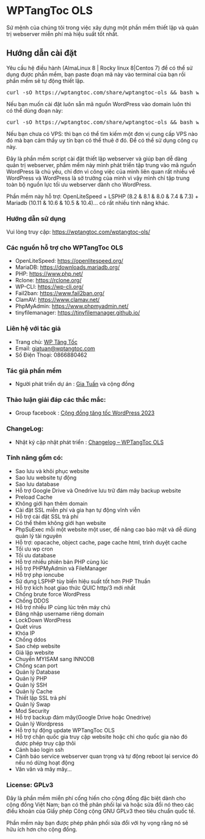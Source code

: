 # WPTangToc OLS
Sứ mệnh của chúng tôi trong việc xây dựng một phần mềm thiết lập và quản trị webserver miễn phí mà hiệu suất tốt nhất.

<h2>Hướng dẫn cài đặt</h2>
Yêu cầu hệ điều hành (AlmaLinux 8 | Rocky linux 8|Centos 7) để có thể sử dụng được phần mềm, bạn paste đoạn mã này vào terminal của bạn rồi phần mềm sẽ tự động thiết lập.

<pre>curl -sO https://wptangtoc.com/share/wptangtoc-ols && bash wptangtoc-ols</pre>

Nếu bạn muốn cài đặt luôn sẵn mã nguồn WordPress vào domain luôn thì có thể dùng đoạn này:

<pre>curl -sO https://wptangtoc.com/share/wptangtoc-ols && bash wptangtoc-ols wp</pre>

Nếu bạn chưa có VPS: thì bạn có thể tìm kiếm một đơn vị cung cấp VPS nào đó mà bạn cảm thấy uy tín bạn có thể thuê ở đó. Để có thể sử dụng công cụ này.

Đây là phần mềm script cài đặt thiết lập webserver và giúp bạn dễ dàng quản trị webserver, phầm mềm này mình phát triển tập trung vào mã nguồn WordPress là chủ yếu, chỉ đơn vì công việc của mình liên quan rất nhiều về WordPress và WordPress là sở trưởng của mình vì vậy mình chỉ tập trung toàn bộ nguồn lực tối ưu webserver dành cho WordPress.

Phần mềm này hỗ trợ: OpenLiteSpeed + LSPHP (8.2 & 8.1 & 8.0 & 7.4 & 7.3) + Mariadb (10.11 & 10.6 & 10.5 & 10.4)... có rất nhiều tính năng khác.

<h3>Hướng dẫn sử dụng</h3>

Vui lòng truy cập: <a href="https://wptangtoc.com/wptangtoc-ols/">https://wptangtoc.com/wptangtoc-ols/</a>

<h3>Các nguồn hỗ trợ cho WPTangToc OLS</h3>

<ul>
<li>OpenLiteSpeed: <a href="https://openlitespeed.org/">https://openlitespeed.org/</a></li>
<li>MariaDB: <a href="https://downloads.mariadb.org/">https://downloads.mariadb.org/</a></li>
<li>PHP: <a href="https://www.php.net/">https://www.php.net/</a></li>
<li>Rclone: <a href="https://rclone.org/">https://rclone.org/</a></li>
<li>WP-CLI: <a href="https://wp-cli.org/">https://wp-cli.org/</a></li>
<li>Fail2ban: <a href="https://www.fail2ban.org/">https://www.fail2ban.org/</a></li>
<li>ClamAV: <a href="https://www.clamav.net/">https://www.clamav.net/</a></li>
<li>PhpMyAdmin: <a href="https://www.phpmyadmin.net/">https://www.phpmyadmin.net/</a></li>
<li>tinyfilemanager: <a href="https://tinyfilemanager.github.io/">https://tinyfilemanager.github.io/</a></li>
</ul>

<h3>Liên hệ với tác giả</h3>
<ul>
<li>Trang chủ: <a href="https://wptangtoc.com">WP Tăng Tốc</a></li>
<li>Email: <a href="mailto:giatuan@wptangtoc.com">giatuan@wptangtoc.com</a></li>
<li>Số Điện Thoại: 0866880462</li>
</ul>

<h3>Tác giả phần mềm</h3>
<ul>
<li>Người phát triển dự án : <a href="https://wptangtoc.com/gia-tuan/">Gia Tuấn</a> và cộng đồng</li>
</ul>

<h3>Thảo luận giải đáp các thắc mắc: </h3>

<ul>
<li>Group facebook : <a href="https://www.facebook.com/groups/wptangtoc/">Cộng đồng tăng tốc WordPress 2023</a></li>
</ul>


<h3>ChangeLog: </h3>
<ul>
<li>Nhật ký cập nhật phát triển : <a href="https://wptangtoc.com/changelog-wptangtoc-ols/">Changelog – WPTangToc OLS</a></li>
</ul>


<h3>Tính năng gồm có: </h3>
<ul>
<li>Sao lưu và khôi phục website</li>
<li>Sao lưu website tự động</li>
<li>Sao lưu database</li>
<li>Hỗ trợ Google Drive và Onedrive lưu trữ đám mây backup website</li>
<li>Preload Cache</li>
<li>Không giới hạn thêm domain</li>
<li>Cài đặt SSL miễn phí và gia hạn tự động vĩnh viễn</li>
<li>Hỗ trợ cài đặt SSL trả phí</li>
<li>Có thể thêm không giới hạn website</li>
<li>PhpSuExec mỗi một website một user, để nâng cao bảo mật và dễ dùng quản lý tài nguyên</li>
<li>Hỗ trợ: opacache, object cache, page cache html, trình duyệt cache</li>
<li>Tối ưu wp cron</li>
<li>Tối ưu database</li>
<li>Hỗ trợ nhiều phiên bản PHP cùng lúc</li>
<li>Hỗ trợ PHPMyAdmin và FileManager</li>
<li>Hỗ trợ php ioncube</li>
<li>Sử dụng LSPHP tùy biến hiệu suất tốt hơn PHP Thuần</li>
<li>Hỗ trợ kích hoạt giao thức QUIC http/3 mới nhất</li>
<li>Chống brute force WordPress</li>
<li>Chống DDOS</li>
<li>Hỗ trợ nhiều IP cùng lúc trên máy chủ</li>
<li>Đăng nhập username riêng domain</li>
<li>LockDown WordPress</li>
<li>Quét virus</li>
<li>Khóa IP</li>
<li>Chống ddos</li>
<li>Sao chép website</li>
<li>Giả lập website</li>
<li>Chuyển MYISAM sang INNODB</li>
<li>Chống scan port</li>
<li>Quản lý Database</li>
<li>Quản lý PHP</li>
<li>Quản lý SSH</li>
<li>Quản lý Cache</li>
<li>Thiết lập SSL trả phí</li>
<li>Quản lý Swap</li>
<li>Mod Security</li>
<li>Hỗ trợ backup đám mây(Google Drive hoặc Onedrive)</li>
<li>Quản lý Wordpress</li>
<li>Hỗ trợ tự động update WPTangToc OLS</li>
<li>Hỗ trợ chặn quốc gia truy cập website hoặc chỉ cho quốc gia nào đó được phép truy cập thôi</li>
<li>Cảnh báo login ssh</li>
<li>Cảnh báo service webserver quan trọng và tự động reboot lại service đó nếu nó dừng hoạt động</li>
<li>Vân vân và mây mây...</li>
</ul>

<h3>License: GPLv3</h3>

Đây là phần mềm miễn phí cống hiến cho cộng đồng đặc biệt dành cho cộng đồng Việt Nam; bạn có thể phân phối lại và hoặc sửa đổi nó theo các điều khoản của Giấy phép Công cộng GNU GPLv3 theo tiêu chuẩn quốc tế.

Phần mềm này bạn được phép phân phối sửa đổi với hy vọng rằng nó sẽ hữu ích hơn cho cộng đồng.

